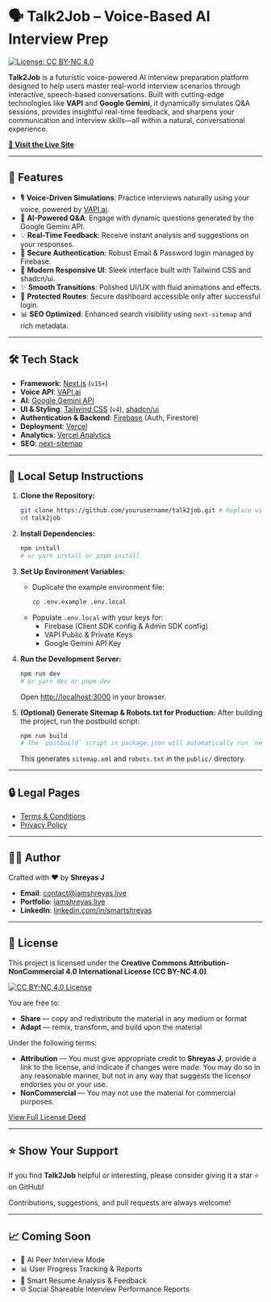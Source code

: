 # 🗣️ Talk2Job – Voice-Based AI Interview Prep

[![License: CC BY-NC 4.0](https://img.shields.io/badge/License-CC%20BY--NC%204.0-lightgrey.svg)](https://creativecommons.org/licenses/by-nc/4.0/)

**Talk2Job** is a futuristic voice-powered AI interview preparation platform designed to help users master real-world interview scenarios through interactive, speech-based conversations. Built with cutting-edge technologies like **VAPI** and **Google Gemini**, it dynamically simulates Q&A sessions, provides insightful real-time feedback, and sharpens your communication and interview skills—all within a natural, conversational experience.

**[🔗 Visit the Live Site](https://talk2job.vercel.app)**

---

## 🚀 Features

-   🎙️ **Voice-Driven Simulations**: Practice interviews naturally using your voice, powered by [VAPI.ai](https://vapi.ai).
-   🤖 **AI-Powered Q&A**: Engage with dynamic questions generated by the Google Gemini API.
-   💡 **Real-Time Feedback**: Receive instant analysis and suggestions on your responses.
-   🔐 **Secure Authentication**: Robust Email & Password login managed by Firebase.
-   📱 **Modern Responsive UI**: Sleek interface built with Tailwind CSS and shadcn/ui.
-   ✨ **Smooth Transitions**: Polished UI/UX with fluid animations and effects.
-   📁 **Protected Routes**: Secure dashboard accessible only after successful login.
-   📊 **SEO Optimized**: Enhanced search visibility using `next-sitemap` and rich metadata.

---

## 🛠️ Tech Stack

-   **Framework**: [Next.js](https://nextjs.org/) (`v15+`)
-   **Voice API**: [VAPI.ai](https://vapi.ai)
-   **AI**: [Google Gemini API](https://deepmind.google/technologies/gemini)
-   **UI & Styling**: [Tailwind CSS](https://tailwindcss.com) (`v4`), [shadcn/ui](https://ui.shadcn.com/)
-   **Authentication & Backend**: [Firebase](https://firebase.google.com/) (Auth, Firestore)
-   **Deployment**: [Vercel](https://vercel.com)
-   **Analytics**: [Vercel Analytics](https://vercel.com/analytics)
-   **SEO**: [next-sitemap](https://github.com/iamvishnusankar/next-sitemap)

---

## 🧠 Local Setup Instructions

1.  **Clone the Repository:**
    ```bash
    git clone https://github.com/yourusername/talk2job.git # Replace with your repo URL
    cd talk2job
    ```

2.  **Install Dependencies:**
    ```bash
    npm install
    # or yarn install or pnpm install
    ```

3.  **Set Up Environment Variables:**
    -   Duplicate the example environment file:
        ```bash
        cp .env.example .env.local
        ```
    -   Populate `.env.local` with your keys for:
        -   Firebase (Client SDK config & Admin SDK config)
        -   VAPI Public & Private Keys
        -   Google Gemini API Key

4.  **Run the Development Server:**
    ```bash
    npm run dev
    # or yarn dev or pnpm dev
    ```
    Open [http://localhost:3000](http://localhost:3000) in your browser.

5.  **(Optional) Generate Sitemap & Robots.txt for Production:**
    After building the project, run the postbuild script:
    ```bash
    npm run build
    # The `postbuild` script in package.json will automatically run `next-sitemap`
    ```
    This generates `sitemap.xml` and `robots.txt` in the `public/` directory.

---

## 🔒 Legal Pages

-   [Terms & Conditions](/legal/terms)
-   [Privacy Policy](/legal/privacy)

---

## 🧑‍💻 Author

Crafted with ❤️ by **Shreyas J**

-   **Email**: [contact@iamshreyas.live](mailto:contact@iamshreyas.live)
-   **Portfolio**: [iamshreyas.live](https://iamshreyas.live)
-   **LinkedIn**: [linkedin.com/in/smartshreyas](https://linkedin.com/in/smartshreyas)

---

## 📜 License

This project is licensed under the **Creative Commons Attribution-NonCommercial 4.0 International License (CC BY-NC 4.0)**.

[![CC BY-NC 4.0 License](https://licensebuttons.net/l/by-nc/4.0/88x31.png)](https://creativecommons.org/licenses/by-nc/4.0/)

You are free to:

-   **Share** — copy and redistribute the material in any medium or format
-   **Adapt** — remix, transform, and build upon the material

Under the following terms:

-   **Attribution** — You must give appropriate credit to **Shreyas J**, provide a link to the license, and indicate if changes were made. You may do so in any reasonable manner, but not in any way that suggests the licensor endorses you or your use.
-   **NonCommercial** — You may not use the material for commercial purposes.

[View Full License Deed](https://creativecommons.org/licenses/by-nc/4.0/)

---

## ⭐ Show Your Support

If you find **Talk2Job** helpful or interesting, please consider giving it a star ⭐ on GitHub!

Contributions, suggestions, and pull requests are always welcome!

---

## 📈 Coming Soon

-   👥 AI Peer Interview Mode
-   📊 User Progress Tracking & Reports
-   🧠 Smart Resume Analysis & Feedback
-   🌐 Social Shareable Interview Performance Reports
